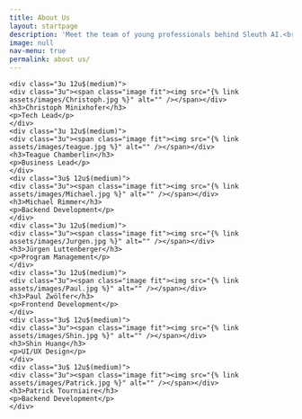 ```yaml
---
title: About Us
layout: startpage
description: 'Meet the team of young professionals behind Sleuth AI.<br />To get in touch, please email contact@sleuth-ai.com'
image: null
nav-menu: true
permalink: about us/
---
```


<!-- Main -->
<div id="main">
<div class="row">

	<div class="3u 12u$(medium)">
	<div class="3u"><span class="image fit"><img src="{% link assets/images/Christoph.jpg %}" alt="" /></span></div>
	<h3>Christoph Minixhofer</h3>
	<p>Tech Lead</p>
	</div>
	<div class="3u 12u$(medium)">
	<div class="3u"><span class="image fit"><img src="{% link assets/images/teague.jpg %}" alt="" /></span></div>
	<h3>Teague Chamberlin</h3>
	<p>Business Lead</p>
	</div>
	<div class="3u$ 12u$(medium)">
	<div class="3u"><span class="image fit"><img src="{% link assets/images/Michael.jpg %}" alt="" /></span></div>
	<h3>Michael Rimmer</h3>
	<p>Backend Development</p>
	</div>
	<div class="3u 12u$(medium)">
	<div class="3u"><span class="image fit"><img src="{% link assets/images/Jurgen.jpg %}" alt="" /></span></div>
	<h3>Jürgen Luttenberger</h3>
	<p>Program Management</p>
	</div>
	<div class="3u 12u$(medium)">
	<div class="3u"><span class="image fit"><img src="{% link assets/images/Paul.jpg %}" alt="" /></span></div>
	<h3>Paul Zwölfer</h3>
	<p>Frontend Development</p>
	</div>
	<div class="3u$ 12u$(medium)">
	<div class="3u"><span class="image fit"><img src="{% link assets/images/Shin.jpg %}" alt="" /></span></div>
	<h3>Shin Huang</h3>
	<p>UI/UX Design</p>
	</div>
	<div class="3u$ 12u$(medium)">
	<div class="3u"><span class="image fit"><img src="{% link assets/images/Patrick.jpg %}" alt="" /></span></div>
	<h3>Patrick Tourniaire</h3>
	<p>Backend Development</p>
	</div>
	

</div>
